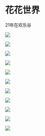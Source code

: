 # 花花世界

21年在欢乐谷

![](https://fudongdong-statics.oss-cn-beijing.aliyuncs.com/images/20211128/e9e8317f343c4280997e53e92b3e7364.png?x-oss-process=style/z.wiki)


![](https://fudongdong-statics.oss-cn-beijing.aliyuncs.com/images/20211128/765f8c3667d4423cb9c696cffdebf34c.png?x-oss-process=style/z.wiki)


![](https://fudongdong-statics.oss-cn-beijing.aliyuncs.com/images/20211128/05da6123aae346b2b8edc0a8b0f71385.png?x-oss-process=style/z.wiki)


![](https://fudongdong-statics.oss-cn-beijing.aliyuncs.com/images/20211128/7bb77609e0924ab9b4ec388bf4c5aea9.png?x-oss-process=style/z.wiki)


![](https://fudongdong-statics.oss-cn-beijing.aliyuncs.com/images/20211128/fa04fe5a9c7d48a096cf6e0439762b34.png?x-oss-process=style/z.wiki)


![](https://fudongdong-statics.oss-cn-beijing.aliyuncs.com/images/20211128/6c9b7d5cd6f34a87b5c530b0b6d33a01.png?x-oss-process=style/z.wiki)


![](https://fudongdong-statics.oss-cn-beijing.aliyuncs.com/images/20211128/361a53f279df444faa1652ad25efea39.png?x-oss-process=style/z.wiki)


![](https://fudongdong-statics.oss-cn-beijing.aliyuncs.com/images/20211128/c727cb5b1abb48feab5c4c40d79870ef.png?x-oss-process=style/z.wiki)


![](https://fudongdong-statics.oss-cn-beijing.aliyuncs.com/images/20211128/b45399cbeb1343cbbed83ab0a2c94a46.png?x-oss-process=style/z.wiki)


![](https://fudongdong-statics.oss-cn-beijing.aliyuncs.com/images/20211128/7e97dec87b6744dea003edbc377a6d84.png?x-oss-process=style/z.wiki)


![](https://fudongdong-statics.oss-cn-beijing.aliyuncs.com/images/20211128/3c1f6e5f6c934dc88a3d487c9ae89af0.png?x-oss-process=style/z.wiki)


